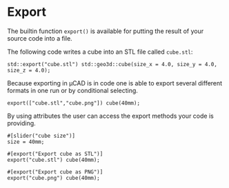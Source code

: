# Export

The builtin function `export()` is available for putting the result of your source code into a file.

The following code writes a cube into an STL file called `cube.stl`:

```µCAD,export
std::export("cube.stl") std::geo3d::cube(size_x = 4.0, size_y = 4.0, size_z = 4.0);
```

Because exporting in µCAD is in code one is able to export several different formats in one run or by conditional selecting.

```µCAD,export_multiple#todo
export(["cube.stl","cube.png"]) cube(40mm);
```

By using attributes the user can access the export methods your code is providing.

```µCAD,export_attribute#todo
#[slider("cube size")]
size = 40mm;

#[export("Export cube as STL")]
export("cube.stl") cube(40mm);

#[export("Export cube as PNG")]
export("cube.png") cube(40mm);
```
